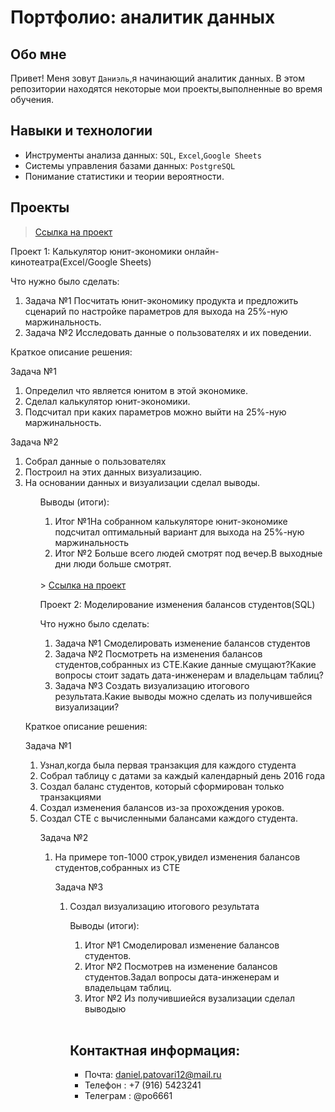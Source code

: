 # Портфолио: аналитик данных

## Обо мне 

Привет! Меня зовут  ``Даниэль``,я начинающий аналитик данных.
В этом репозитории находятся некоторые мои проекты,выполненные во время обучения.
<br>
## Навыки и технологии
- Инструменты анализа данных:  ``SQL``, ``Excel``,``Google Sheets``
- Системы управления базами данных:  ``PostgreSQL``
- Понимание статистики и теории вероятности.

## Проекты
> <a href="https://github.com/pro6661/portfolio/blob/a4953aab5e5ae100069fb72b0d4e6c6a3324da27/%D0%9F%D1%80%D0%BE%D0%B5%D0%BA%D1%82%20%E2%84%961.xlsx">Ссылка на проект</a>
<p> Проект 1: Калькулятор юнит-экономики онлайн-кинотеатра(Excel/Google Sheets)</p>
<p>Что нужно было сделать:<p>
<ol>
  <li>Задача №1 Посчитать юнит-экономику продукта и предложить сценарий по настройке параметров для выхода на 25%-ную маржинальность.</li>
  <li>Задача №2 Исследовать данные о пользователях и их поведении.</li>
</ol>

<p>Краткое описание решения:<p> 
	<p> Задача №1 <p>
	<ol>
  <li> Определил что является юнитом в этой экономике.</li>
    <li>Сделал калькулятор юнит-экономики.</li>
	  <li>Подсчитал при каких параметров можно выйти на 25%-ную маржинальность.</li>
	</ol>
	<p> Задача №2 <p>
    <ol>
 <li>Собрал данные о пользователях
   <li> Построил на этих данных визуализацию.
     <li> На основании данных и визуализации сделал выводы.
     <ol>

<p>Выводы (итоги):<p>
<ol type="1">
  <li>Итог №1На собранном калькуляторе юнит-экономике подсчитал оптимальный вариант для выхода на 25%-ную маржинальность</li>
  <li>Итог №2 Больше всего людей смотрят под вечер.В выходные дни люди больше смотрят.</li>
</ol>
<br> 
> <a href="https://github.com/pro6661/portfolio/blob/9a36941c18d6b7e396e41993797d3d6b89c7c879/%D0%9F%D1%80%D0%BE%D0%B5%D0%BA%D1%82%20%20%E2%84%962.xlsx">Ссылка на проект</a>
<p> Проект 2: Моделирование изменения балансов студентов(SQL)</p>
<p>Что нужно было сделать:<p>
<ol type="1">
  <li>Задача №1 Смоделировать изменение балансов студентов</li>	
  <li>Задача №2 Посмотреть на изменения балансов студентов,собранных из CTE.Какие данные смущают?Какие вопросы стоит задать дата-инженерам и владельцам таблиц?</li>
  <li>Задача №3 Создать визуализацию итогового результата.Какие выводы можно сделать из получившейся визуализации?</li>
</ol>
</ol><p>Краткое описание решения:<p> 
	<p> Задача №1 <p>
 	<ol type="1">
  <li>Узнал,когда была первая транзакция для каждого студента</li>
  <li>Собрал таблицу с датами за каждый календарный день 2016 года</li>
  <li>Создал баланс студентов, который сформирован только транзакциями</li>
  <li>Создал изменения балансов из-за прохождения уроков. </li>
  <li>Создал CTE с вычисленными балансами каждого студента.</li>
  	<p> Задача №2 <p>
   	<ol type="1">
   <li>На примере топ-1000 строк,увидел изменения балансов студентов,собранных из CTE</li>
   	<p> Задача №3 <p>
   	<ol type="1">
   <li>Создал визуализацию итогового результата</li>

<p>Выводы (итоги):<p>
<ol type="1">
  <li>Итог №1 Смоделировал изменение балансов студентов.</li>
  <li>Итог №2 Посмотрев на изменение балансов студентов.Задал вопросы дата-инженерам и владельцам таблиц.</li>
  <li>Итог №2 Из получившиейся вузализации сделал выводыю</li>
	
</ol>
<br>

## Контактная информация:

- Почта: daniel.patovari12@mail.ru
- Телефон : +7 (916) 5423241
- Телеграм : @po6661
